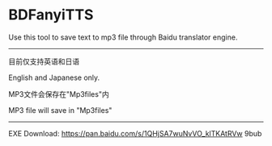 # BDFanyiTTS
Use this tool to save text to mp3 file through Baidu translator engine.

---
目前仅支持英语和日语

English and Japanese only.

MP3文件会保存在"Mp3files"内

MP3 file will save in "Mp3files"


---
EXE Download: https://pan.baidu.com/s/1QHjSA7wuNvVO_klTKAtRVw  9bub
